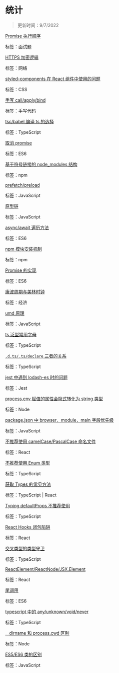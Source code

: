 
  # 统计
  
  > 更新时间：9/7/2022
  
  
  [Promise 执行顺序](https://github.com/nmsn/blog/issues/42)

  标签：面试题
  

  [HTTPS 加密逻辑](https://github.com/nmsn/blog/issues/41)

  标签：网络
  

  [styled-components 在 React 组件中使用的问题](https://github.com/nmsn/blog/issues/40)

  标签：CSS
  

  [手写 call/apply/bind](https://github.com/nmsn/blog/issues/39)

  标签：手写代码
  

  [tsc/babel 编译 ts 的选择](https://github.com/nmsn/blog/issues/38)

  标签：TypeScript
  

  [取消 promise](https://github.com/nmsn/blog/issues/37)

  标签：ES6
  

  [基于符号链接的 node_modules 结构](https://github.com/nmsn/blog/issues/36)

  标签：npm
  

  [prefetch/preload](https://github.com/nmsn/blog/issues/35)

  标签：JavaScript
  

  [原型链](https://github.com/nmsn/blog/issues/34)

  标签：JavaScript
  

  [async/await 遍历方法](https://github.com/nmsn/blog/issues/33)

  标签：ES6
  

  [ npm 模块安装机制](https://github.com/nmsn/blog/issues/32)

  标签：npm
  

  [Promise 的实现](https://github.com/nmsn/blog/issues/31)

  标签：ES6
  

  [康波周期与美林时钟](https://github.com/nmsn/blog/issues/30)

  标签：经济
  

  [umd 原理](https://github.com/nmsn/blog/issues/29)

  标签：JavaScript
  

  [ts 泛型常用字母](https://github.com/nmsn/blog/issues/28)

  标签：TypeScript
  

  [`.d.ts/.ts/declare` 三者的关系](https://github.com/nmsn/blog/issues/27)

  标签：TypeScript
  

  [jest 中遇到 lodash-es 时的问题](https://github.com/nmsn/blog/issues/26)

  标签：Jest
  

  [process.env 赋值的属性会隐式转化为 string 类型](https://github.com/nmsn/blog/issues/25)

  标签：Node
  

  [package.json 中 browser，module，main 字段优先级](https://github.com/nmsn/blog/issues/23)

  标签：JavaScript
  

  [不推荐使用 camelCase/PascalCase 命名文件](https://github.com/nmsn/blog/issues/22)

  标签：React
  

  [不推荐使用 Enum 类型](https://github.com/nmsn/blog/issues/21)

  标签：TypeScript
  

  [获取 Types 的常见方法](https://github.com/nmsn/blog/issues/20)

  标签：TypeScript | React
  

  [Typing defaultProps 不推荐使用](https://github.com/nmsn/blog/issues/19)

  标签：TypeScript
  

  [React Hooks 闭包陷阱](https://github.com/nmsn/blog/issues/18)

  标签：React
  

  [交叉类型的类型守卫](https://github.com/nmsn/blog/issues/17)

  标签：TypeScript
  

  [ReactElement/ReactNode/JSX.Element](https://github.com/nmsn/blog/issues/16)

  标签：React
  

  [尾调用](https://github.com/nmsn/blog/issues/15)

  标签：ES6
  

  [typescript 中的 any/unknown/void/never](https://github.com/nmsn/blog/issues/14)

  标签：TypeScript
  

  [__dirname 和 process.cwd 区别](https://github.com/nmsn/blog/issues/13)

  标签：Node
  

  [ES5/ES6 类的区别](https://github.com/nmsn/blog/issues/12)

  标签：JavaScript
  
  